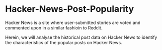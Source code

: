 # Hacker-News-Post-Popularity

Hacker News is a site where user-submitted stories are voted and commented upon in a similar fashioin to Reddit.

Herein, we will analyse the historical post data on Hacker News to identify the characteristics of the popular posts on Hacker News.
